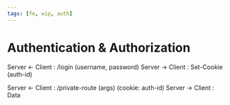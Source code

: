```yaml
---
tags: [fe, wip, auth]
---
```


# Authentication & Authorization

Server <- Client : /login (username, password)
Server -> Client : Set-Cookie (auth-id)

Server <- Client : /private-route (args) (cookie: auth-id)
Server -> Client : Data